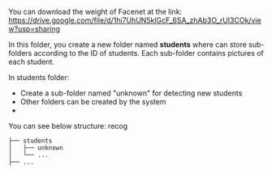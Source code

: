 You can download the weight of Facenet at the link: https://drive.google.com/file/d/1hi7UhUN5klGcF_6SA_zhAb3O_rUI3COk/view?usp=sharing

In this folder, you create a new folder named **students** where can store sub-folders according to the ID of students. Each sub-folder contains pictures of each student. 

In students folder:
+ Create a sub-folder named "unknown" for detecting new students
+ Other folders can be created by the system
+ 
You can see below structure:
recog
```
├── students
│   ├── unknown
│   └── ...
├── ...
```
